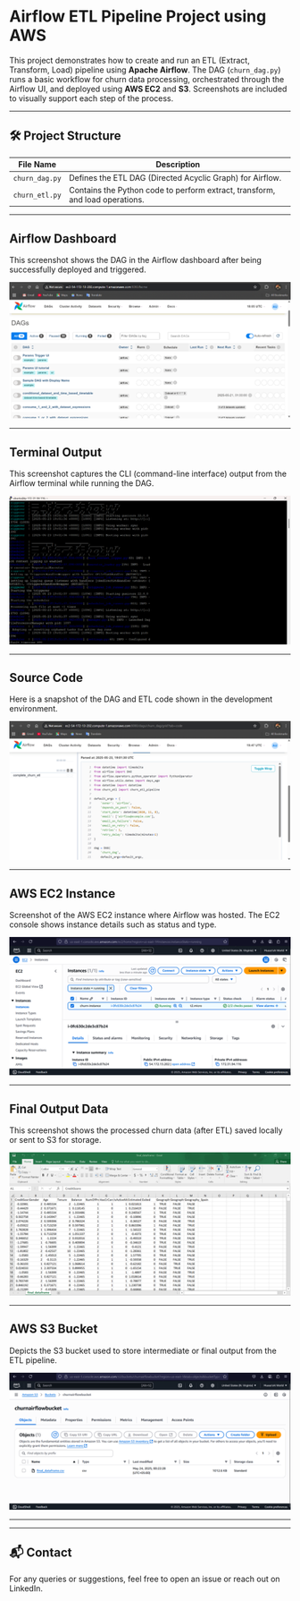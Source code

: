# Airflow ETL Pipeline Project using AWS

This project demonstrates how to create and run an ETL (Extract, Transform, Load) pipeline using **Apache Airflow**. The DAG (`churn_dag.py`) runs a basic workflow for churn data processing, orchestrated through the Airflow UI, and deployed using **AWS EC2** and **S3**. Screenshots are included to visually support each step of the process.

---

## 🛠 Project Structure

| File Name          | Description                                                |
|--------------------|------------------------------------------------------------|
| `churn_dag.py`     | Defines the ETL DAG (Directed Acyclic Graph) for Airflow.  |
| `churn_etl.py`     | Contains the Python code to perform extract, transform, and load operations. |

---

## Airflow Dashboard

This screenshot shows the DAG in the Airflow dashboard after being successfully deployed and triggered.

![Airflow Dashboard](images/airflow-dashboard.png)

---

## Terminal Output

This screenshot captures the CLI (command-line interface) output from the Airflow terminal while running the DAG.

![Airflow Terminal](images/airflow-termina.png)

---

## Source Code

Here is a snapshot of the DAG and ETL code shown in the development environment.

![Code](images/code.png)

---

## AWS EC2 Instance

Screenshot of the AWS EC2 instance where Airflow was hosted. The EC2 console shows instance details such as status and type.

![EC2](images/ec2.png)

---

## Final Output Data

This screenshot shows the processed churn data (after ETL) saved locally or sent to S3 for storage.

![Final Output Data](images/final-data.png)

---

## AWS S3 Bucket

Depicts the S3 bucket used to store intermediate or final output from the ETL pipeline.

![S3 Bucket](images/s3.png)

---
---

## 📬 Contact

For any queries or suggestions, feel free to open an issue or reach out on LinkedIn.


